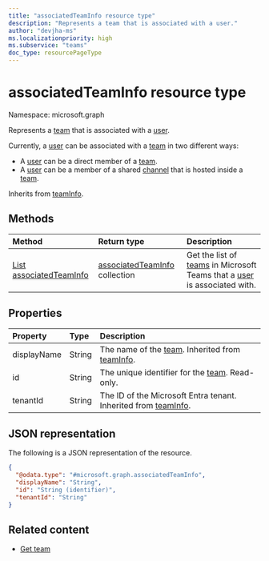 ```yaml
---
title: "associatedTeamInfo resource type"
description: "Represents a team that is associated with a user."
author: "devjha-ms"
ms.localizationpriority: high
ms.subservice: "teams"
doc_type: resourcePageType
---
```


# associatedTeamInfo resource type

Namespace: microsoft.graph

Represents a [team](team.md) that is associated with a [user](../resources/user.md).

Currently, a [user](../resources/user.md) can be associated with a [team](../resources/team.md) in two different ways:
* A [user](../resources/user.md) can be a direct member of a [team](../resources/team.md).
* A [user](../resources/user.md) can be a member of a shared [channel](../resources/channel.md) that is hosted inside a [team](../resources/team.md).

Inherits from [teamInfo](../resources/teaminfo.md).

## Methods
|Method|Return type|Description|
|:---|:---|:---|
|[List associatedTeamInfo](../api/associatedteaminfo-list.md)|[associatedTeamInfo](../resources/associatedteaminfo.md) collection|Get the list of [teams](../resources/associatedteaminfo.md) in Microsoft Teams that a [user](../resources/user.md) is associated with.|

## Properties
|Property|Type|Description|
|:---|:---|:---|
|displayName|String|The name of the [team](team.md). Inherited from [teamInfo](../resources/teaminfo.md).|
|id|String|The unique identifier for the [team](team.md). Read-only.|
|tenantId|String|The ID of the Microsoft Entra tenant. Inherited from [teamInfo](../resources/teaminfo.md).|


## JSON representation
The following is a JSON representation of the resource.
<!-- {
  "blockType": "resource",
  "keyProperty": "id",
  "@odata.type": "microsoft.graph.associatedTeamInfo",
  "baseType": "microsoft.graph.teamInfo",
  "openType": false
}
-->
``` json
{
  "@odata.type": "#microsoft.graph.associatedTeamInfo",
  "displayName": "String",
  "id": "String (identifier)",
  "tenantId": "String"
}
```

## Related content
- [Get team](../api/team-get.md)
